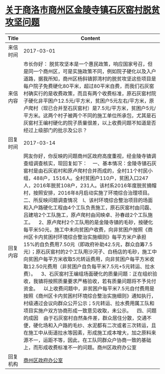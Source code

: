 # <a href="http://www.shangluo.gov.cn/zmhd/ldxxxx.jsp?urltype=leadermail.LeaderMailContentUrl&wbtreeid=1112&leadermailid=4016">关于商洛市商州区金陵寺镇石灰窑村脱贫攻坚问题</a>
| Title |                                                                                                                                                                                                                                                                                                                                                                                             Content                                                                                                                                                                                                                                                                                                                                                                                             |
|:-----:|-------------------------------------------------------------------------------------------------------------------------------------------------------------------------------------------------------------------------------------------------------------------------------------------------------------------------------------------------------------------------------------------------------------------------------------------------------------------------------------------------------------------------------------------------------------------------------------------------------------------------------------------------------------------------------------------------------------------------------------------------------------------------------------------------|
| 来信时间  | 2017-03-01                                                                                                                                                                                                                                                                                                                                                                                                                                                                                                                                                                                                                                                                                                                                                                                      |
| 来信内容  | 市长你好： 脱贫攻坚本是一个惠民政策，响应国家号召，但是同一个商州区，可是实施政策不同，例如院子硬化以及入户道路，据我所知，商州区杨斜镇郭湾村的脱贫攻坚这些项目是每户院子免费硬化80平米，超过80平米自费，而我们石灰窑村确实行的是收费政策，而且有两个收费标准，原石灰窑村院子硬化非平困户12.5元/平方米，贫困户5元左右/平方米，原卢爬村（现已合并至石灰窑村）是7.5元/平方米，贫困户5元/平方米。这两个村子被两个不同的施工单位所承包，尤其是石灰窑村王编村硬化的院子质量很差，以上收费问题不知道是否经过上级部门的批示及公示？                                                                                                                                                                                                                                                                                                                                                                                                                                                                                                                         |
| 回复时间  | 2017-03-14                                                                                                                                                                                                                                                                                                                                                                                                                                                                                                                                                                                                                                                                                                                                                                                      |
| 回复内容  | 网友你好，你反映的问题商州区政府高度重视，经金陵寺镇调查组调查核实，现回复如下：    一、基本情况：金陵寺镇石灰窑村是由石灰岩村和原卢爬村合并而成的，全村11个村民小组，488户，1516人。全村贫困户110户，贫困入口247人，2016年脱贫108户，231人。该村系2016年度脱贫摘帽村，按照安排，2016年8月启动实施了环境综合治理项目。    二、所反映问题调查情况    l、该村环境综合整治项目的场面和入户路硬化工程由4个工队负责施工，原石灰窑村由闫磊、吕建培2个工队施工，原卢爬村由闰映卓、孙春歧2个工队施工。    2、原卢爬村2个工队用的是金陵寺镇的毛砂，按硬化每平米50元，施工中未向贫困户收费，向非贫困户按照《商州区卡内贫困村环境综合整治实施细则》每平方米户承担15%的自负费用7.50元（即政府补助42.5元，群众自筹7.5元）；原石灰窑村的2个工队用沙河子、白杨店的毛砂，施工中向贫困户每平方米收取5元转运费用，向非贫困户每平方米收取12.50元费用（非贫困户自负每平米7.5元+5元转运、拉水费）。    3、石灰窑村王编组场面硬化的质量问题：正在组织验收，我镇将按照质量要求严格验收，若有质量问题将不予兑付资金。    以上收费问题中，非贫困户每平米7.5元自付费用是按照《商州区卡内贫困村环境综合整治实施细则》通知执行，村级通过会议向群众公开公示；5元转运、拉水费用属工队和项目实施户双方协商形成一致意见收取，未公示。    四、问题的成因    由于石灰窑村自然条件差，群众居住分散，交通不便，硬化场和入户路的毛纱、水泥都有二次或者三次转运，且在施工中从街道拉水等因素，形成施工成本增大，加之原料来源不一，运距不等，因此，在工队同群众户协商一致的基础上，而形成收费标准不一的问题。商州区政府办公室 |
| 回复机构  | <a href="../../category/agencies/商州区政府办公室.md">商州区政府办公室</a>                                                                                                                                                                                                                                                                                                                                                                                                                                                                                                                                                                                                                                                                                                                                      |